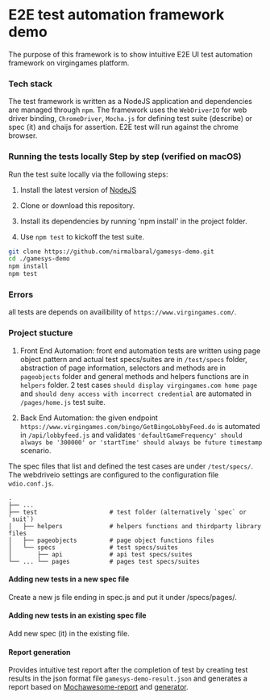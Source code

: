 # E2E test automation framework demo

The purpose of this framework is to show intuitive E2E UI test automation framework on virgingames platform.

### Tech stack

The test framework is written as a NodeJS application and dependencies are managed through `npm`. The framework uses the `WebDriverIO` for web driver binding, `ChromeDriver`, `Mocha.js` for defining test suite (describe) or spec (it) and chaijs for assertion. E2E test will run against the chrome browser.

### Running the tests locally Step by step (verified on macOS)

Run the test suite locally via the following steps:

1. Install the latest version of [NodeJS][node]

2. Clone or download this repository.

3. Install its dependencies by running 'npm install' in the project folder.

4. Use `npm test` to kickoff the test suite.

```sh
git clone https://github.com/nirmalbaral/gamesys-demo.git
cd ./gamesys-demo
npm install
npm test
```

### Errors

all tests are depends on availibility of `https://www.virgingames.com/`.

### Project stucture

1. Front End Automation: front end automation tests are written using page object pattern and actual test specs/suites are in `/test/specs` folder, abstraction of page information, selectors and methods are in `pageobjects` folder and general methods and helpers functions are in `helpers` folder. 2 test cases `should display virgingames.com home page` and `should deny access with incorrect credential` are automated in `/pages/home.js` test suite.

2. Back End Automation: the given endpoint `https://www.virgingames.com/bingo/GetBingoLobbyFeed.do` is automated in `/api/lobbyfeed.js` and validates `'defaultGameFrequency' should always be '300000' or 'startTime' should always be future timestamp` scenario.

The spec files that list and defined the test cases are under `/test/specs/`. The webdriveio settings are configured to the configuration file `wdio.conf.js`.

    .
    ├── ...
    ├── test                    # test folder (alternatively `spec` or `suit`)
    │   ├── helpers             # helpers functions and thirdparty library files
    │   ├── pageobjects         # page object functions files
    │   └── specs               # test specs/suites
    │       ├── api             # api test specs/suites
    └── ... └── pages           # pages test specs/suites

#### Adding new tests in a new spec file

Create a new js file ending in spec.js and put it under /specs/pages/.

#### Adding new tests in an existing spec file

Add new spec (it) in the existing file.

#### Report generation

Provides intuitive test report after the completion of test by creating test results in the json format file `gamesys-demo-result.json` and generates a report based on [Mochawesome-report][report] and [generator][marge].

[report]: https://github.com/adamgruber/mochawesome
[marge]: https://github.com/adamgruber/mochawesome-report-generator
[node]: https://nodejs.org/en/download/

